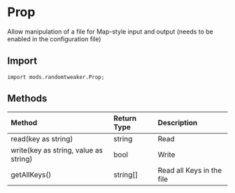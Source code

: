 # Prop

Allow manipulation of a file for Map-style input and output (needs to be enabled in the configuration file)

## Import

```zenscript
import mods.randomtweaker.Prop;
```

## Methods

| Method | Return Type | Description |
| :----- | :----- | :---- |
| read(key as string) | string   | Read |
| write(key as string, value as string) | bool | Write |
| getAllKeys() | string[] | Read all Keys in the file |

